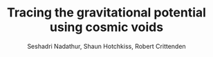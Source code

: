 ---
number: "23"
title: "Tracing the gravitational potential using cosmic voids"
arxiv_link: "https://arxiv.org/abs/1610.08382"
arxiv_id: "1610.08382"
author: "Seshadri Nadathur, Shaun Hotchkiss, Robert Crittenden"
reviewed: True
journal: "MNRAS, 467, 4067 (2017)"
---
